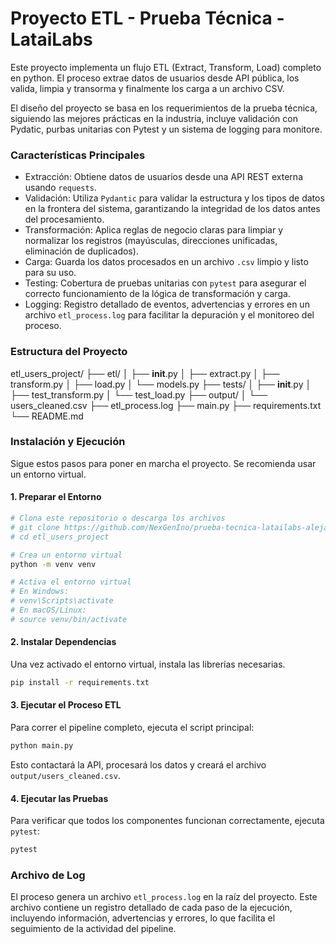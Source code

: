 # Proyecto ETL - Prueba Técnica - LataiLabs

Este proyecto implementa un flujo ETL (Extract, Transform, Load) completo en python. El proceso extrae datos de usuarios desde API pública, los valida, limpia y transorma y finalmente los carga a un archivo CSV.

El diseño del proyecto se basa en los requerimientos de la prueba técnica, siguiendo las mejores prácticas en la industria, incluye validación con Pydatic, purbas unitarias con Pytest y un sistema de logging para monitore.

### Características Principales

-   Extracción: Obtiene datos de usuarios desde una API REST externa usando `requests`.
-   Validación: Utiliza `Pydantic` para validar la estructura y los tipos de datos en la frontera del sistema, garantizando la integridad de los datos antes del procesamiento.
-   Transformación: Aplica reglas de negocio claras para limpiar y normalizar los registros (mayúsculas, direcciones unificadas, eliminación de duplicados).
-   Carga: Guarda los datos procesados en un archivo `.csv` limpio y listo para su uso.
-   Testing: Cobertura de pruebas unitarias con `pytest` para asegurar el correcto funcionamiento de la lógica de transformación y carga.
-   Logging: Registro detallado de eventos, advertencias y errores en un archivo `etl_process.log` para facilitar la depuración y el monitoreo del proceso.

### Estructura del Proyecto

etl_users_project/
├── etl/
│   ├── __init__.py
│   ├── extract.py
│   ├── transform.py
│   ├── load.py
│   └── models.py
├── tests/
│   ├── __init__.py
│   ├── test_transform.py
│   └── test_load.py
├── output/
│   └── users_cleaned.csv
├── etl_process.log
├── main.py
├── requirements.txt
└── README.md

### Instalación y Ejecución

Sigue estos pasos para poner en marcha el proyecto. Se recomienda usar un entorno virtual.

#### 1. Preparar el Entorno

```bash
# Clona este repositorio o descarga los archivos
# git clone https://github.com/NexGenIno/prueba-tecnica-latailabs-alejandro-romo.git
# cd etl_users_project

# Crea un entorno virtual
python -m venv venv

# Activa el entorno virtual
# En Windows:
# venv\Scripts\activate
# En macOS/Linux:
# source venv/bin/activate
```

#### 2. Instalar Dependencias
Una vez activado el entorno virtual, instala las librerías necesarias.
```bash
pip install -r requirements.txt
```

#### 3. Ejecutar el Proceso ETL
Para correr el pipeline completo, ejecuta el script principal:
```bash
python main.py
```
Esto contactará la API, procesará los datos y creará el archivo `output/users_cleaned.csv`.

#### 4. Ejecutar las Pruebas
Para verificar que todos los componentes funcionan correctamente, ejecuta `pytest`:
```bash
pytest
```
### Archivo de Log

El proceso genera un archivo `etl_process.log` en la raíz del proyecto. Este archivo contiene un registro detallado de cada paso de la ejecución, incluyendo información, advertencias y errores, lo que facilita el seguimiento de la actividad del pipeline.